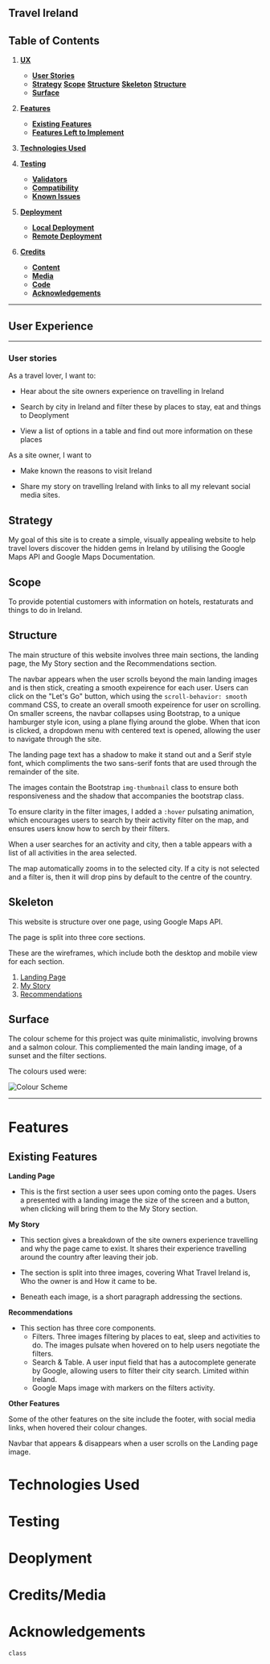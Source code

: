 ## **Travel Ireland** 
## Table of Contents
1. [**UX**](#user-experience)
    - [**User Stories**](#user-stories)
    - [**Strategy**](#Strategy)
     [**Scope**](#scope)
     [**Structure**](#structure)
     [**Skeleton**](#skeleton)
     [**Structure**](#strucuture)
    - [**Surface**](#surfacec)

2. [**Features**](#features)
    - [**Existing Features**](#existing-features)
    - [**Features Left to Implement**](#features-left-to-implement)

3. [**Technologies Used**](#technologies-used)

4. [**Testing**](#testing)
    - [**Validators**](#validators)
    - [**Compatibility**](#compatibility)
    - [**Known Issues**](#known-issues)

5. [**Deployment**](#deployment)
    - [**Local Deployment**](#local-deployment)
    - [**Remote Deployment**](#remote-deployment)

6. [**Credits**](#credits)
    - [**Content**](#content)
    - [**Media**](#media)
    - [**Code**](#code)
    - [**Acknowledgements**](#acknowledgements)
---
 ## **User Experience**
---
### **User stories**

As a travel lover, I want to:

- Hear about the site owners experience on travelling in Ireland

- Search by city in Ireland and filter these by places to stay, eat and things to Deoplyment

- View a list of options in a table and find out more information on these places

As a site owner, I want to 
- Make known the reasons to visit Ireland

- Share my story on travelling Ireland with links to all my relevant social media sites.

## **Strategy**
My goal of this site is to create a simple, visually appealing website to help travel lovers discover the hidden gems in Ireland by utilising the Google Maps API and Google Maps Documentation. 

## **Scope**
To provide potential customers with information on hotels, restaturats and things to do in Ireland. 

## **Structure**
The main structure of this website involves three main sections, the landing page, the My Story section and the Recommendations section. 

The navbar appears when the user scrolls beyond the main landing images and is then stick, creating a smooth expeirence for each user.  Users can click on the "Let's Go" button, which using the `scroll-behavior: smooth` command CSS, to create an overall smooth expeirence for user on scrolling. 
On smaller screens, the navbar collapses using Bootstrap, to a unique hamburger style icon, using a plane flying around the globe.  When that icon is clicked, a dropdown menu with centered text is opened, allowing the user to navigate through the site. 

The landing page text has a shadow to make it stand out and a Serif style font, which compliments the two sans-serif fonts that are used through the remainder of the site. 

The images contain the Bootstrap `img-thumbnail` class to ensure both responsiveness and the shadow that accompanies the bootstrap class. 

To ensure clarity in the filter images, I added a `:hover` pulsating animation, which encourages users to search by their activity filter on the map, and ensures users know how to serch by their filters. 

When a user searches for an activity and city, then a table appears with a list of all activities in the area selected.  

The map automatically zooms in to the selected city. If a city is not selected and a filter is, then it will drop pins by default to the centre of the country.  
 
 ## **Skeleton**
This website is structure over one page, using Google Maps API. 

The page is split into three core sections. 

These are the wireframes, which include both the desktop and mobile view for each section.
 1. [Landing Page](wireframes/Landing-Page.png)
 2. [My Story](wireframes/My-Story/png)
 3. [Recommendations](wireframes/Recommendations.png)

## **Surface**

The colour scheme for this project was quite minimalistic, involving browns and a salmon colour.  This compliemented the main landing image, of a sunset and the filter sections.

The colours used were:

![Colour Scheme](https://github.com/ClaireLally8/TravelDiary/blob/master/assets/images/Color-Scheme.PNG)

--- 
 # Features

## **Existing Features**

**Landing Page**
- This is the first section a user sees upon coming onto the pages.  Users a presented with a landing image the size of the screen and a button, when clicking will bring them to the My Story section. 

**My Story**
- This section gives a breakdown of the site owners experience travelling and why the page came to exist.  It shares their experience travelling around the country after leaving their job. 

- The section is split into three images, covering What Travel Ireland is, Who the owner is and How it came to be. 

- Beneath each image, is a short paragraph addressing the sections. 

**Recommendations**
 - This section has three core components.
    - Filters.  Three images filtering by places to eat, sleep and activities to do. The images pulsate when hovered on to help users negotiate the filters.
    - Search & Table.  A user input field that has a autocomplete generate by Google, allowing users to filter their city search.  Limited within Ireland.
    - Google Maps image with markers on the filters activity. 

**Other Features**

Some of the other features on the site include the footer, with social media links, when hovered their colour changes.

Navbar that appears & disappears when a user scrolls on the Landing page image.

 # Technologies Used
 # Testing
 # Deoplyment
 # Credits/Media
 # Acknowledgements

 `class`